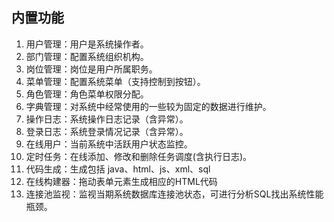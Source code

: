## 内置功能

1.  用户管理：用户是系统操作者。
2.  部门管理：配置系统组织机构。
3.  岗位管理：岗位是用户所属职务。
4.  菜单管理：配置系统菜单（支持控制到按钮）。
5.  角色管理：角色菜单权限分配。
6.  字典管理：对系统中经常使用的一些较为固定的数据进行维护。
7.  操作日志：系统操作日志记录（含异常）。
8.  登录日志：系统登录情况记录（含异常）。
9.  在线用户：当前系统中活跃用户状态监控。
10. 定时任务：在线添加、修改和删除任务调度(含执行日志)。
11. 代码生成：生成包括 java、html、js、xml、sql
12. 在线构建器：拖动表单元素生成相应的HTML代码
13. 连接池监视：监视当期系统数据库连接池状态，可进行分析SQL找出系统性能瓶颈。